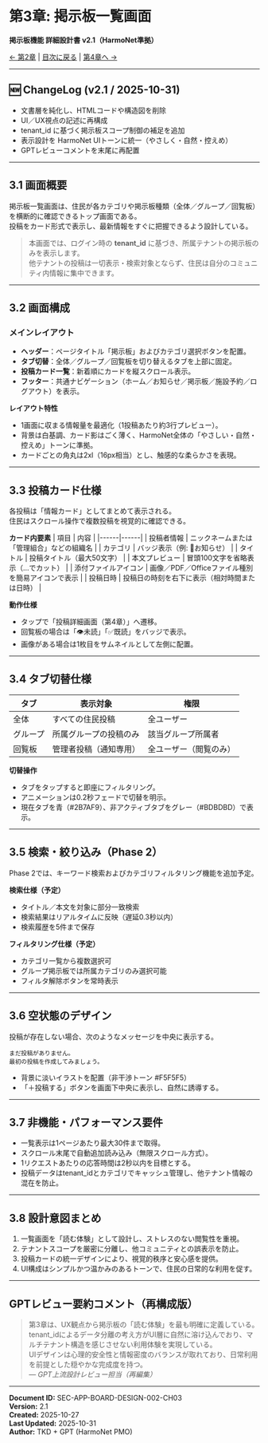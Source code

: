 # 第3章: 掲示板一覧画面
**掲示板機能 詳細設計書 v2.1（HarmoNet準拠）**

[← 第2章](board-design-ch02_v2.1.md) | [目次に戻る](board-design-ch00-index_v2.0.md) | [第4章へ →](board-design-ch04_v2.1.md)

---

## 🆕 ChangeLog (v2.1 / 2025-10-31)
- 文書層を純化し、HTMLコードや構造図を削除  
- UI／UX視点の記述に再構成  
- tenant_id に基づく掲示板スコープ制御の補足を追加  
- 表示設計を HarmoNet UIトーンに統一（やさしく・自然・控えめ）  
- GPTレビューコメントを末尾に再配置  

---

## 3.1 画面概要

掲示板一覧画面は、住民が各カテゴリや掲示板種類（全体／グループ／回覧板）を横断的に確認できるトップ画面である。  
投稿をカード形式で表示し、最新情報をすぐに把握できるよう設計している。

> 本画面では、ログイン時の **tenant_id** に基づき、所属テナントの掲示板のみを表示します。  
> 他テナントの投稿は一切表示・検索対象とならず、住民は自分のコミュニティ内情報に集中できます。  

---

## 3.2 画面構成

### メインレイアウト

- **ヘッダー**：ページタイトル「掲示板」およびカテゴリ選択ボタンを配置。  
- **タブ切替**：全体／グループ／回覧板を切り替えるタブを上部に固定。  
- **投稿カード一覧**：新着順にカードを縦スクロール表示。  
- **フッター**：共通ナビゲーション（ホーム／お知らせ／掲示板／施設予約／ログアウト）を表示。  

**レイアウト特性**
- 1画面に収まる情報量を最適化（1投稿あたり約3行プレビュー）。  
- 背景は白基調、カード影はごく薄く、HarmoNet全体の「やさしい・自然・控えめ」トーンに準拠。  
- カードごとの角丸は2xl（16px相当）とし、触感的な柔らかさを表現。  

---

## 3.3 投稿カード仕様

各投稿は「情報カード」としてまとめて表示される。  
住民はスクロール操作で複数投稿を視覚的に確認できる。

**カード内要素**
| 項目 | 内容 |
|------|------|
| 投稿者情報 | ニックネームまたは「管理組合」などの組織名 |
| カテゴリ | バッジ表示（例: 📣お知らせ） |
| タイトル | 投稿タイトル（最大50文字） |
| 本文プレビュー | 冒頭100文字を省略表示（...でカット） |
| 添付ファイルアイコン | 画像／PDF／Officeファイル種別を簡易アイコンで表示 |
| 投稿日時 | 投稿日の時刻を右下に表示（相対時間または日時） |

**動作仕様**
- タップで「投稿詳細画面（第4章）」へ遷移。  
- 回覧板の場合は「👁未読」「✅既読」をバッジで表示。  
- 画像がある場合は1枚目をサムネイルとして左側に配置。  

---

## 3.4 タブ切替仕様

| タブ | 表示対象 | 権限 |
|------|-----------|------|
| 全体 | すべての住民投稿 | 全ユーザー |
| グループ | 所属グループの投稿のみ | 該当グループ所属者 |
| 回覧板 | 管理者投稿（通知専用） | 全ユーザー（閲覧のみ） |

**切替操作**
- タブをタップすると即座にフィルタリング。  
- アニメーションは0.2秒フェードで切替を明示。  
- 現在タブを青（#2B7AF9）、非アクティブタブをグレー（#BDBDBD）で表示。  

---

## 3.5 検索・絞り込み（Phase 2）

Phase 2では、キーワード検索およびカテゴリフィルタリング機能を追加予定。  

**検索仕様（予定）**
- タイトル／本文を対象に部分一致検索  
- 検索結果はリアルタイムに反映（遅延0.3秒以内）  
- 検索履歴を5件まで保存  

**フィルタリング仕様（予定）**
- カテゴリ一覧から複数選択可  
- グループ掲示板では所属カテゴリのみ選択可能  
- フィルタ解除ボタンを常時表示  

---

## 3.6 空状態のデザイン

投稿が存在しない場合、次のようなメッセージを中央に表示する。

```
まだ投稿がありません。
最初の投稿を作成してみましょう。
```

- 背景に淡いイラストを配置（非干渉トーン #F5F5F5）  
- 「＋投稿する」ボタンを画面下中央に表示し、自然に誘導する。  

---

## 3.7 非機能・パフォーマンス要件

- 一覧表示は1ページあたり最大30件まで取得。  
- スクロール末尾で自動追加読み込み（無限スクロール方式）。  
- 1リクエストあたりの応答時間は2秒以内を目標とする。  
- 投稿データはtenant_idとカテゴリでキャッシュ管理し、他テナント情報の混在を防止。  

---

## 3.8 設計意図まとめ

1. 一覧画面を「読む体験」として設計し、ストレスのない閲覧性を重視。  
2. テナントスコープを厳密に分離し、他コミュニティとの誤表示を防止。  
3. 投稿カードの統一デザインにより、視覚的秩序と安心感を提供。  
4. UI構成はシンプルかつ温かみのあるトーンで、住民の日常的な利用を促す。  

---

## GPTレビュー要約コメント（再構成版）

> 第3章は、UX観点から掲示板の「読む体験」を最も明確に定義している。  
> tenant_idによるデータ分離の考え方がUI層に自然に溶け込んでおり、マルチテナント構造を感じさせない利用体験を実現している。  
> UIデザインは心理的安全性と情報密度のバランスが取れており、日常利用を前提とした穏やかな完成度を持つ。  
> — *GPT上流設計レビュー担当（再編集）*  

---

**Document ID:** SEC-APP-BOARD-DESIGN-002-CH03  
**Version:** 2.1  
**Created:** 2025-10-27  
**Last Updated:** 2025-10-31  
**Author:** TKD + GPT (HarmoNet PMO)  
